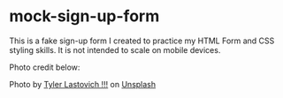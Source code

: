 # mock-sign-up-form

This is a fake sign-up form I created to practice my HTML Form and CSS styling skills. It is not intended to scale on mobile devices.



Photo credit below:

Photo by <a href="https://unsplash.com/@lastly?utm_content=creditCopyText&utm_medium=referral&utm_source=unsplash">Tyler Lastovich !!!</a> on <a href="https://unsplash.com/photos/forest-mini-bridge-AVzByhROPbs?utm_content=creditCopyText&utm_medium=referral&utm_source=unsplash">Unsplash</a>
  